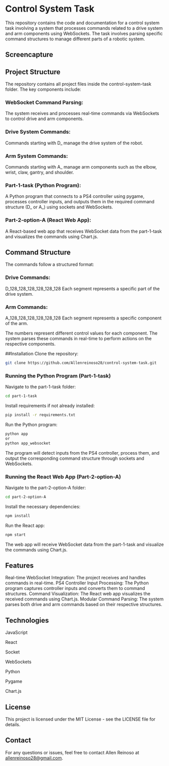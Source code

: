 # Control System Task

This repository contains the code and documentation for a control system task involving a system that processes commands related to a drive system and arm components using WebSockets. The task involves parsing specific command structures to manage different parts of a robotic system.

## Screencapture

## Project Structure
The repository contains all project files inside the control-system-task folder. The key components include:


### WebSocket Command Parsing: 
The system receives and processes real-time commands via WebSockets to control drive and arm components.

### Drive System Commands: 
Commands starting with D_ manage the drive system of the robot.

### Arm System Commands: 
Commands starting with A_ manage arm components such as the elbow, wrist, claw, gantry, and shoulder.

### Part-1-task (Python Program): 
A Python program that connects to a PS4 controller using pygame, processes controller inputs, and outputs them in the required command structure (D_ or A_) using sockets and WebSockets.

### Part-2-option-A (React Web App): 
A React-based web app that receives WebSocket data from the part-1-task and visualizes the commands using Chart.js.


## Command Structure
The commands follow a structured format:

### Drive Commands:
D_128_128_128_128_128_128
Each segment represents a specific part of the drive system.

### Arm Commands:
A_128_128_128_128_128_128
Each segment represents a specific component of the arm.

The numbers represent different control values for each component. The system parses these commands in real-time to perform actions on the respective components.


##Installation
Clone the repository:
```bash
git clone https://github.com/Allenreinoso28/control-system-task.git
```

### Running the Python Program (Part-1-task)
Navigate to the part-1-task folder:

```bash
cd part-1-task
```
Install requirements if not already installed:

```bash
pip install -r requirements.txt
```
Run the Python program:

```bash
python app
or
python app_websocket
```
The program will detect inputs from the PS4 controller, process them, and output the corresponding command structure through sockets and WebSockets.

### Running the React Web App (Part-2-option-A)
Navigate to the part-2-option-A folder:

```bash
cd part-2-option-A
```
Install the necessary dependencies:

```bash
npm install
```
Run the React app:

```bash
npm start
```
The web app will receive WebSocket data from the part-1-task and visualize the commands using Chart.js.

## Features
Real-time WebSocket Integration: The project receives and handles commands in real-time.
PS4 Controller Input Processing: The Python program captures controller inputs and converts them to command structures.
Command Visualization: The React web app visualizes the received commands using Chart.js.
Modular Command Parsing: The system parses both drive and arm commands based on their respective structures.

## Technologies

JavaScript

React

Socket

WebSockets

Python

Pygame

Chart.js

## License
This project is licensed under the MIT License - see the LICENSE file for details.

## Contact
For any questions or issues, feel free to contact Allen Reinoso at allenreinoso28@gmail.com.
